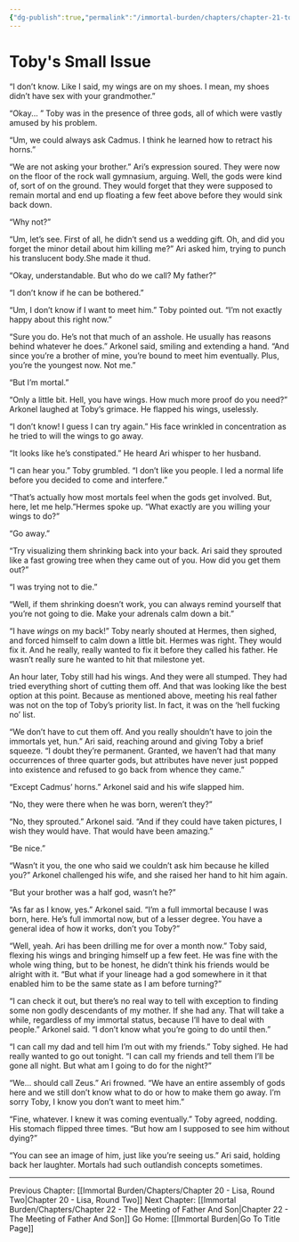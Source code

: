 ```yaml
---
{"dg-publish":true,"permalink":"/immortal-burden/chapters/chapter-21-toby-s-small-issue/"}
---
```


# Toby's Small Issue
“I don’t know. Like I said, my wings are on my shoes. I mean, my shoes didn’t have sex with your grandmother.”

“Okay... ” Toby was in the presence of three gods, all of which were vastly amused by his problem.

“Um, we could always ask Cadmus. I think he learned how to retract his horns.”

“We are not asking your brother.” Ari’s expression soured. They were now on the floor of the rock wall gymnasium, arguing. Well, the gods were kind of, sort of on the ground. They would forget that they were supposed to remain mortal and end up floating a few feet above before they would sink back down.

“Why not?”

“Um, let’s see. First of all, he didn’t send us a wedding gift. Oh, and did you forget the minor detail about him killing me?” Ari asked him, trying to punch his translucent body.She made it thud.

“Okay, understandable. But who do we call? My father?”

“I don’t know if he can be bothered.”

“Um, I don’t know if I want to meet him.” Toby pointed out. “I’m not exactly happy about this right now.”

“Sure you do. He’s not that much of an asshole. He usually has reasons behind whatever he does.” Arkonel said, smiling and extending a hand. “And since you’re a brother of mine, you’re bound to meet him eventually. Plus, you’re the youngest now. Not me.”

“But I’m mortal.”

“Only a little bit. Hell, you have wings. How much more proof do you need?” Arkonel laughed at Toby’s grimace. He flapped his wings, uselessly.

“I don’t know! I guess I can try again.” His face wrinkled in concentration as he tried to will the wings to go away.

“It looks like he’s constipated.” He heard Ari whisper to her husband.

“I can hear you.” Toby grumbled. “I don’t like you people. I led a normal life before you decided to come and interfere.”

“That’s actually how most mortals feel when the gods get involved. But, here, let me help.”Hermes spoke up. “What exactly are you willing your wings to do?”

“Go away.”

“Try visualizing them shrinking back into your back. Ari said they sprouted like a fast growing tree when they came out of you. How did you get them out?”

“I was trying not to die.”

“Well, if them shrinking doesn’t work, you can always remind yourself that you’re not going to die. Make your adrenals calm down a bit.”

“I have _wings_ on my back!” Toby nearly shouted at Hermes, then sighed, and forced himself to calm down a little bit. Hermes was right. They would fix it. And he really, really wanted to fix it before they called his father. He wasn’t really sure he wanted to hit that milestone yet.

  

An hour later, Toby still had his wings. And they were all stumped. They had tried everything short of cutting them off. And that was looking like the best option at this point. Because as mentioned above, meeting his real father was not on the top of Toby’s priority list. In fact, it was on the ‘hell fucking no’ list.

“We don’t have to cut them off. And you really shouldn’t have to join the immortals yet, hun.” Ari said, reaching around and giving Toby a brief squeeze. “I doubt they’re permanent. Granted, we haven’t had that many occurrences of three quarter gods, but attributes have never just popped into existence and refused to go back from whence they came.”

“Except Cadmus’ horns.” Arkonel said and his wife slapped him.

“No, they were there when he was born, weren’t they?”

“No, they sprouted.” Arkonel said. “And if they could have taken pictures, I wish they would have. That would have been amazing.”

“Be nice.”

“Wasn’t it you, the one who said we couldn’t ask him because he killed you?” Arkonel challenged his wife, and she raised her hand to hit him again.

“But your brother was a half god, wasn’t he?”

“As far as I know, yes.” Arkonel said. “I’m a full immortal because I was born, here. He’s full immortal now, but of a lesser degree. You have a general idea of how it works, don’t you Toby?”

“Well, yeah. Ari has been drilling me for over a month now.” Toby said, flexing his wings and bringing himself up a few feet. He was fine with the whole wing thing, but to be honest, he didn’t think his friends would be alright with it. “But what if your lineage had a god somewhere in it that enabled him to be the same state as I am before turning?”

“I can check it out, but there’s no real way to tell with exception to finding some non godly descendants of my mother. If she had any. That will take a while, regardless of my immortal status, because I’ll have to deal with people.” Arkonel said. “I don’t know what you’re going to do until then.”

“I can call my dad and tell him I’m out with my friends.” Toby sighed. He had really wanted to go out tonight. “I can call my friends and tell them I’ll be gone all night. But what am I going to do for the night?”

“We... should call Zeus.” Ari frowned. “We have an entire assembly of gods here and we still don’t know what to do or how to make them go away. I’m sorry Toby, I know you don’t want to meet him.”

“Fine, whatever. I knew it was coming eventually.” Toby agreed, nodding. His stomach flipped three times. “But how am I supposed to see him without dying?”

“You can see an image of him, just like you’re seeing us.” Ari said, holding back her laughter. Mortals had such outlandish concepts sometimes.


---
Previous Chapter: [[Immortal Burden/Chapters/Chapter 20 - Lisa, Round Two\|Chapter 20 - Lisa, Round Two]]
Next Chapter: [[Immortal Burden/Chapters/Chapter 22 - The Meeting of Father And Son\|Chapter 22 - The Meeting of Father And Son]]
Go Home: [[Immortal Burden\|Go To Title Page]]
  